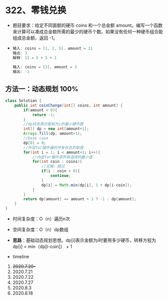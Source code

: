 # 322、零钱兑换

- 题目要求：给定不同面额的硬币 coins 和一个总金额 amount。编写一个函数来计算可以凑成总金额所需的最少的硬币个数。如果没有任何一种硬币组合能组成总金额，返回 -1。

- ```java
  输入: coins = [1, 2, 5], amount = 11
  输出: 3 
  解释: 11 = 5 + 5 + 1
      
  输入: coins = [2], amount = 3
  输出: -1
  ```



## 方法一：动态规划 100%

```java
class Solution {
    public int coinChange(int[] coins, int amount) {
        if(amount < 0){
            return -1;
        }
        //dp状态表示能和为i的最小硬币数
        int[] dp = new int[amount+1];
        Arrays.fill(dp, amount+1);
        //base case
        dp[0] = 0;
        //外层for循环遍历所有状态的取值
        for(int i = 1; i < amount+1; i++){
            //内层for循环求所有选择的最小值
            for(int coin : coins){
                //无解，跳过
                if(i - coin < 0){
                    continue;
                }
                dp[i] = Math.min(dp[i], 1 + dp[i-coin]);
            }
        }
        return dp[amount] == amount + 1 ? -1 : dp[amount];
    }
}
```

- 时间复杂度：O（n）遍历n次
- 空间复杂度：O（n）dp数组
- **思路**：基础动态规划思想。dp[i]表示金额为i时要用多少硬币，转移方程为dp[i] = min（dp[i-coin]） + 1



- timeline

1. ~~2020.7.20-~~
2. 2020.7.21
3. 2020.7.22
4. 2020.7.27
5. 2020.8.3
6. 2020.8.18